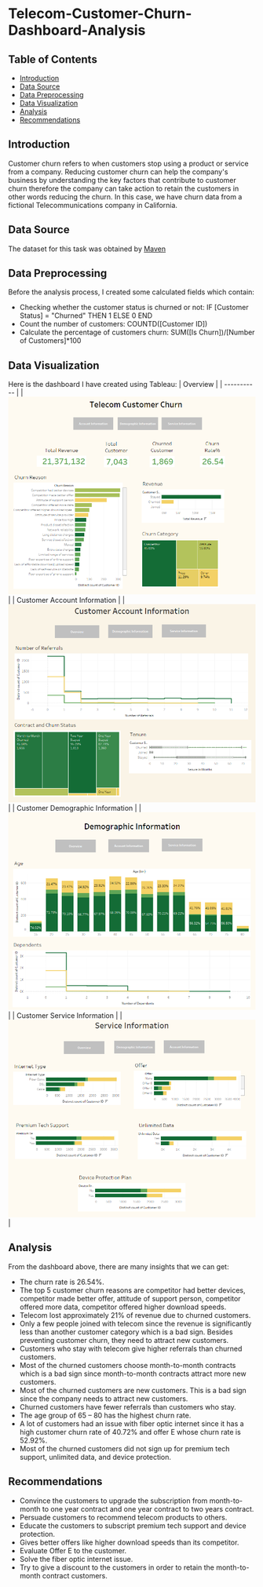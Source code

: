 # Telecom-Customer-Churn-Dashboard-Analysis

## Table of Contents
- [Introduction](#Introduction)
- [Data Source](#Data-Source)
- [Data Preprocessing](#Data-Preprocessing)
- [Data Visualization](#Data-Visualization)
- [Analysis](#Analysis)
- [Recommendations](#Recommendations)

## Introduction
Customer churn refers to when customers stop using a product or service from a company. Reducing customer churn can help the company's business by understanding the key factors that contribute to customer churn therefore the company can take action to retain the customers in other words reducing the churn. In this case, we have churn data from a fictional Telecommunications company in California. 

## Data Source
The dataset for this task was obtained by [Maven](https://mavenanalytics.io/data-playground?page=2&pageSize=5) 

## Data Preprocessing
Before the analysis process, I created some calculated fields which contain:
- Checking whether the customer status is churned or not: IF [Customer Status] = "Churned" THEN 1 ELSE 0 END
- Count the number of customers: COUNTD([Customer ID])
- Calculate the percentage of customers churn: SUM([Is Churn])/[Number of Customers]*100

## Data Visualization
Here is the dashboard I have created using Tableau:
| Overview |
| ----------- |
|![Customer Churn Overview](https://github.com/alfi0120/Telecom-Customer-Churn-Dashboard-Analysis/blob/d75a3138ad6648279f1aeec34b827905d3f1d2e3/Customer%20Churn%20Overview.png)|
| Customer Account Information |
|![Customer Account Information](https://github.com/alfi0120/Telecom-Customer-Churn-Dashboard-Analysis/blob/d75a3138ad6648279f1aeec34b827905d3f1d2e3/Customer%20Account%20Information.png)|
| Customer Demographic Information |
|![Demographic Information](https://github.com/alfi0120/Telecom-Customer-Churn-Dashboard-Analysis/blob/d75a3138ad6648279f1aeec34b827905d3f1d2e3/Demographic%20Information.png)|
| Customer Service Information |
|![Service Information](https://github.com/alfi0120/Telecom-Customer-Churn-Dashboard-Analysis/blob/d75a3138ad6648279f1aeec34b827905d3f1d2e3/Service%20Information.png)|

## Analysis
From the dashboard above, there are many insights that we can get:
- The churn rate is 26.54%.
- The top 5 customer churn reasons are competitor had better devices, competitor made better offer, attitude of support person, competitor offered more data, competitor offered higher download speeds.
- Telecom lost approximately 21% of revenue due to churned customers.
- Only a few people joined with telecom since the revenue is significantly less than another customer category which is a bad sign. Besides preventing customer churn, they need to attract new customers.
- Customers who stay with telecom give higher referrals than churned customers.
- Most of the churned customers choose month-to-month contracts which is a bad sign since month-to-month contracts attract more new customers.
- Most of the churned customers are new customers. This is a bad sign since the company needs to attract new customers.
- Churned customers have fewer referrals than customers who stay.
- The age group of 65 – 80 has the highest churn rate.
- A lot of customers had an issue with fiber optic internet since it has a high customer churn rate of 40.72% and offer E whose churn rate is 52.92%.
- Most of the churned customers did not sign up for premium tech support, unlimited data, and device protection.

## Recommendations
- Convince the customers to upgrade the subscription from month-to-month to one year contract and one year contract to two years contract.
- Persuade customers to recommend telecom products to others.
- Educate the customers to subscript premium tech support and device protection.
-	Gives better offers like higher download speeds than its competitor.
-	Evaluate Offer E to the customer.
-	Solve the fiber optic internet issue.
-	Try to give a discount to the customers in order to retain the month-to-month contract customers.
